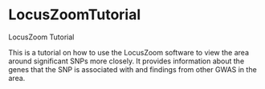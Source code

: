 # LocusZoomTutorial
LocusZoom Tutorial

This is a tutorial on how to use the LocusZoom software to view the area around significant SNPs more closely.
It provides information about the genes that the SNP is associated with and findings from other GWAS in the area.

